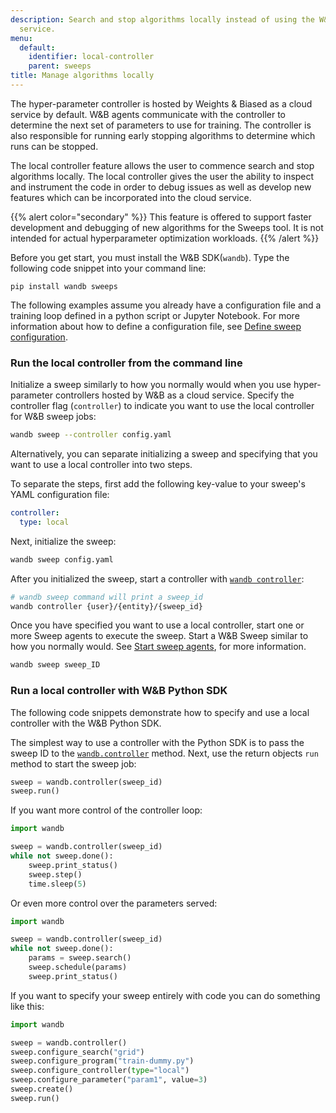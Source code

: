 ```yaml
---
description: Search and stop algorithms locally instead of using the W&B cloud-hosted
  service.
menu:
  default:
    identifier: local-controller
    parent: sweeps
title: Manage algorithms locally
---
```


The hyper-parameter controller is hosted by Weights & Biased as a cloud service by default. W&B agents communicate with the controller to determine the next set of parameters to use for training. The controller is also responsible for running early stopping algorithms to determine which runs can be stopped.

The local controller feature allows the user to commence search and stop algorithms locally. The local controller gives the user the ability to inspect and instrument the code in order to debug issues as well as develop new features which can be incorporated into the cloud service.

{{% alert color="secondary" %}}
This feature is offered to support faster development and debugging of new algorithms for the Sweeps tool. It is not intended for actual hyperparameter optimization workloads.
{{% /alert %}}

Before you get start, you must install the W&B SDK(`wandb`). Type the following code snippet into your command line:

```
pip install wandb sweeps 
```

The following examples assume you already have a configuration file and a training loop defined in a python script or Jupyter Notebook. For more information about how to define a configuration file, see [Define sweep configuration](./define-sweep-configuration/).

### Run the local controller from the command line

Initialize a sweep similarly to how you normally would when you use hyper-parameter controllers hosted by W&B as a cloud service. Specify the controller flag (`controller`) to indicate you want to use the local controller for W&B sweep jobs:

```bash
wandb sweep --controller config.yaml
```

Alternatively, you can separate initializing a sweep and specifying that you want to use a local controller into two steps.

To separate the steps, first add the following key-value to your sweep's YAML configuration file:

```yaml
controller:
  type: local
```

Next, initialize the sweep:

```bash
wandb sweep config.yaml
```

After you initialized the sweep, start a controller with [`wandb controller`](../../ref/python/controller/):

```bash
# wandb sweep command will print a sweep_id
wandb controller {user}/{entity}/{sweep_id}
```

Once you have specified you want to use a local controller, start one or more Sweep agents to execute the sweep. Start a W&B Sweep similar to how you normally would. See [Start sweep agents](../../guides/sweeps/start-sweep-agents/), for more information.

```bash
wandb sweep sweep_ID
```

### Run a local controller with W&B Python SDK

The following code snippets demonstrate how to specify and use a local controller with the W&B Python SDK.

The simplest way to use a controller with the Python SDK is to pass the sweep ID to the [`wandb.controller`](../../ref/python/controller/) method. Next, use the return objects `run` method to start the sweep job:

```python
sweep = wandb.controller(sweep_id)
sweep.run()
```

If you want more control of the controller loop:

```python
import wandb

sweep = wandb.controller(sweep_id)
while not sweep.done():
    sweep.print_status()
    sweep.step()
    time.sleep(5)
```

Or even more control over the parameters served:

```python
import wandb

sweep = wandb.controller(sweep_id)
while not sweep.done():
    params = sweep.search()
    sweep.schedule(params)
    sweep.print_status()
```

If you want to specify your sweep entirely with code you can do something like this:

```python
import wandb

sweep = wandb.controller()
sweep.configure_search("grid")
sweep.configure_program("train-dummy.py")
sweep.configure_controller(type="local")
sweep.configure_parameter("param1", value=3)
sweep.create()
sweep.run()
```